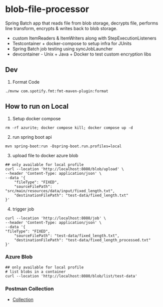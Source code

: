 # blob-file-processor
Spring Batch app that reads file from blob storage, decrypts file, performs line transform, encrypts & writes back to blob storage.

- custom ItemReaders & ItemWriters along with StepExecutionListeners
- Testcontainer + docker-compose to setup infra for JUnits
- Spring Batch job testing using syncJobLauncher
- devcontainer - Unix + Java + Docker to test custom encryption libs

## Dev
1. Format Code
```shell
./mvnw com.spotify.fmt:fmt-maven-plugin:format
```


## How to run on Local
1. Setup docker compose
```shell
rm -rf azurite; docker compose kill; docker compose up -d
```
2. run spring boot api
```shell
mvn spring-boot:run -Dspring-boot.run.profiles=local
```
3. upload file to docker azure blob
```shell
## only available for local profile
curl --location 'http://localhost:8080/blob/upload' \
--header 'Content-Type: application/json' \
--data '{
    "fileType": "FIXED",
    "sourceFilePath": "src/main/resources/data/input/fixed_length.txt",
    "destinationFilePath": "test-data/fixed_length.txt"
}'
```
4. trigger job
```shell
curl --location 'http://localhost:8080/job' \
--header 'Content-Type: application/json' \
--data '{
"fileType": "FIXED",
    "sourceFilePath": "test-data/fixed_length.txt",
    "destinationFilePath": "test-data/fixed_length_processed.txt"
}'
```


### Azure Blob
```shell
## only available for local profile
# list blobs in a container
curl --location 'http://localhost:8080/blob/list/test-data'
```

### Postman Collection
- [Collection](./docs/file_processing_postman.json)
